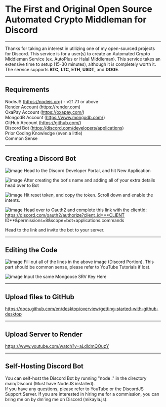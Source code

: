 # The First and Original Open Source Automated Crypto Middleman for Discord
<hr/>

Thanks for taking an interest in utilizing one of my open-sourced projects for Discord. This service is for a user(s) to create an Automated Crypto Middleman Service (ex. AutoPlus or Halal Middleman). This service takes an extensive time to setup (15-30 minutes), although it is completely worth it. The service supports **BTC**, **LTC**, **ETH**, **USDT**, and **DOGE**.

<hr/>

## Requirements

NodeJS (https://nodejs.org) - v21.7.1 or above<br/>Render Account (https://render.com)<br/>OxaPay Account (https://oxapay.com/)<br/>MongodB Account (https://www.mongodb.com/)<br/>GitHub Account (https://github.com/)<br/>Discord Bot (https://discord.com/developers/applications)<br/>Prior Coding Knowledge (even a little)<br/>Common Sense

<hr />

## Creating a Discord Bot

![image](https://github.com/pastrified/Crypto-Auto-Discord-Middleman/assets/67620458/0d5a9574-513b-4f69-a21e-d47f988d309a)
Head to the Discord Developer Portal, and hit New Application

![image](https://github.com/pastrified/Crypto-Auto-Discord-Middleman/assets/67620458/97532d1b-4979-4040-8445-91da54dcf0c1)
After creating the bot's name and adding all of your extra details head over to Bot

![image](https://github.com/pastrified/Crypto-Auto-Discord-Middleman/assets/67620458/281ff370-2857-405e-a415-a8bf698dbdc5)
Hit reset token, and copy the token. Scroll down and enable the intents.

![image](https://github.com/pastrified/Crypto-Auto-Discord-Middleman/assets/67620458/12a2e69a-83f9-46cb-9c64-0ee3d5aadfc6)
Head over to Oauth2 and complete this link with the clientId:
https://discord.com/oauth2/authorize?client_id=**CLIENT ID**&permissions=8&scope=bot+applications.commands

Head to the link and invite the bot to your server.

<hr/>

## Editing the Code

![image](https://github.com/pastrified/Crypto-Auto-Discord-Middleman/assets/67620458/f29af5ba-4a90-4a62-8b4a-b9bbe2e07bf2)
Fill out all of the lines in the above image (Discord Portion). This part should be common sense, please refer to YouTube Tutorials if lost.

![image](https://github.com/pastrified/Crypto-Auto-Discord-Middleman/assets/67620458/9e6d14b9-9225-422f-b663-97f1c8e9acd2)
Input the same Mongoose SRV Key Here

<hr />

## Upload files to GitHub

https://docs.github.com/en/desktop/overview/getting-started-with-github-desktop

<hr />

## Upload Server to Render

https://www.youtube.com/watch?v=aLdIdmQOuzY

<hr />

## Self-Hosting Discord Bot

You can self-host the Discord Bot by running "node ." in the directory main/Discord (Must have NodeJS installed).
<br/>
If you have any questions, please refer to YouTube or the DiscordJS Support Server. If you are interested in hiring me for a commission, you can bring me on by dm'ing me on Discord (mikayla.js).
